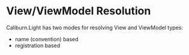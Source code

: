 # View/ViewModel Resolution

Caliburn.Light has two modes for resolving View and ViewModel types:

- name (convention) based
- registration based
